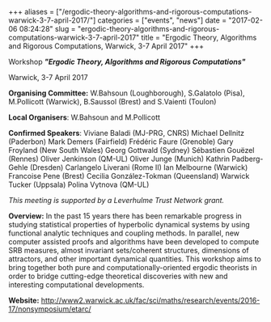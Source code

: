 +++
aliases = ["/ergodic-theory-algorithms-and-rigorous-computations-warwick-3-7-april-2017/"]
categories = ["events", "news"]
date = "2017-02-06 08:24:28"
slug = "ergodic-theory-algorithms-and-rigorous-computations-warwick-3-7-april-2017"
title = "Ergodic Theory, Algorithms and Rigorous Computations, Warwick, 3-7 April 2017"
+++

Workshop ***"Ergodic Theory, Algorithms and Rigorous Computations"***

Warwick, 3-7 April 2017

**Organising Committee:** W.Bahsoun (Loughborough), S.Galatolo (Pisa),
M.Pollicott (Warwick), B.Saussol (Brest) and S.Vaienti (Toulon)

<div>

**Local Organisers**: W.Bahsoun and M.Pollicott

**Confirmed Speakers**: Viviane Baladi (MJ-PRG, CNRS) Michael Dellnitz
(Paderbon) Mark Demers (Fairfield) Frédéric Faure (Grenoble) Gary
Froyland (New South Wales) Georg Gottwald (Sydney) Sébastien Gouëzel
(Rennes) Oliver Jenkinson (QM-UL) Oliver Junge (Munich) Kathrin
Padberg-Gehle (Dresden) Carlangelo Liverani (Rome II) Ian Melbourne
(Warwick) Francoise Pene (Brest) Cecilia González-Tokman (Queensland)
Warwick Tucker (Uppsala) Polina Vytnova (QM-UL)

</div>

*This meeting is supported by a Leverhulme Trust Network grant.*

**Overview:** In the past 15 years there has been remarkable progress in
studying statistical properties of hyperbolic dynamical systems by using
functional analytic techniques and coupling methods. In parallel, new
computer assisted proofs and algorithms have been developed to compute
SRB measures, almost invariant sets/coherent structures, dimensions of
attractors, and other important dynamical quantities. This workshop aims
to bring together both pure and computationally-oriented ergodic
theorists in order to bridge cutting-edge theoretical discoveries with
new and interesting computational developments.

**Website:**
<http://www2.warwick.ac.uk/fac/sci/maths/research/events/2016-17/nonsymposium/etarc/>
